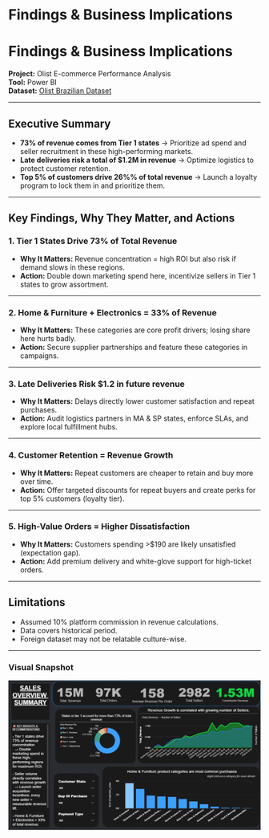 # Findings & Business Implications

# Findings & Business Implications

**Project:** Olist E-commerce Performance Analysis  
**Tool:** Power BI  
**Dataset:** [Olist Brazilian Dataset](../data/02-cleaned-data/Olist_clean_table.csv)  

---

## **Executive Summary**
- **73% of revenue comes from Tier 1 states** → Prioritize ad spend and seller recruitment in these high-performing markets.  
- **Late deliveries risk a total of $1.2M in revenue** → Optimize logistics to protect customer retention.  
- **Top 5% of customers drive 26%% of total revenue** → Launch a loyalty program to lock them in and prioritize them.  

---

## **Key Findings, Why They Matter, and Actions**

### **1. Tier 1 States Drive 73% of Total Revenue**
- **Why It Matters:** Revenue concentration = high ROI but also risk if demand slows in these regions.  
- **Action:** Double down marketing spend here, incentivize sellers in Tier 1 states to grow assortment.  

---

### **2. Home & Furniture + Electronics = 33% of Revenue**
- **Why It Matters:** These categories are core profit drivers; losing share here hurts badly.  
- **Action:** Secure supplier partnerships and feature these categories in campaigns.  

---

### **3. Late Deliveries Risk $1.2 in future revenue**
- **Why It Matters:** Delays directly lower customer satisfaction and repeat purchases.  
- **Action:** Audit logistics partners in MA & SP states, enforce SLAs, and explore local fulfillment hubs.  

---

### **4. Customer Retention = Revenue Growth**
- **Why It Matters:** Repeat customers are cheaper to retain and buy more over time.  
- **Action:** Offer targeted discounts for repeat buyers and create perks for top 5% customers (loyalty tier).  

---

### **5. High-Value Orders = Higher Dissatisfaction**
- **Why It Matters:** Customers spending >$190 are likely unsatisfied (expectation gap).  
- **Action:** Add premium delivery and white-glove support for high-ticket orders.  

---

## **Limitations**
- Assumed 10% platform commission in revenue calculations.  
- Data covers historical period. 
- Foreign dataset may not be relatable culture-wise.

---

### **Visual Snapshot**
![Sales_Overview_Summary](./documentation/Snapshots/Sales_Overview_Summary.png)
